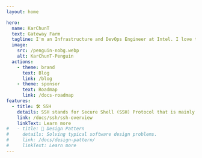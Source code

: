 ```yaml
---
layout: home

hero:
  name: KarChunT
  text: Gateway Farm
  tagline: I'm an Infrastructure and DevOps Engineer at Intel. I love to code and design software architecture.
  image:
    src: /penguin-nobg.webp
    alt: KarChunT-Penguin
  actions:
    - theme: brand
      text: Blog
      link: /blog
    - theme: sponsor
      text: Roadmap
      link: /docs-roadmap
features:
  - title: 🛠️ SSH
    details: SSH stands for Secure Shell (SSH) Protocol that is mainly used to connect to a Linux server remotely.
    link: /docs/ssh/ssh-overview
    linkText: Learn more
#   - title: 🥑 Design Pattern
#     details: Solving typical software design problems.
#     link: /docs/design-pattern/
#     linkText: Learn more
---
```

